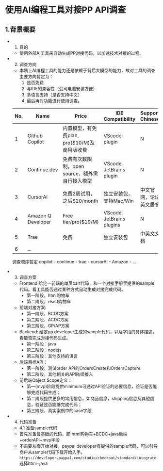 # 使用AI编程工具对接PP API调查
## 1.背景概要

* 1. 目的
  - 使用外部AI工具来自动生成PP对接代码，以加速技术对接的过程。

* 2. 调查方向
  - 本质上AI编程工具的能力还是依赖于背后大模型的能力，故对工具的调查主要方向暂定为：
    1. 是否免费
    2. 与IDE的兼容性（公司电脑安装方便）
    3. 多语言支持（是否支持中文）
    4. 最后再对功能进行使用调查。
  
  | No. | Name           | Price                            | IDE Compatibility  | Support Chinese | Comment |
  | --- | -------------- | ---------------------------------| ---------------    | --------------- | ------- |
  | 1   | Github Copilot | 内置模型，有免费plan, pro($10/M)及商用版收费 | VScode plugin      |  N              | plugin 29.1M下载，评分3.5/5 |
  | 2   | Continue.dev   | 免费有次数限制，open source，额外需自行接入模型 | VScode, JetBrains plugin   |  N              | plugin 808K下载, 4.5/5
  | 3   | CursorAI       | 免费2周试用，之后$20/month        | 独立安装包，支持Mac/Win | 中文官网，论坛英文居多 | 评论区好评如潮
  | 4   | Amazon Q Developer | Free tier/pro($19/M)        | VScode, JetBrains plugins   |  N              |
  | 5   | Trae | 免费   | 独立安装包             |  中英文文档              |
  | 6   | ... | 

  调查顺序暂定 copilot - continue - trae - cursorAI - Amazon - ...

* 3. 调查方案
    - Frontend:给定一前端的单页cart代码，和一个对接手册里提供的sample代码。看工具能否通过某种方式自动生成对接完成代码。
      - 第一阶段，html购物车
      - 第二阶段，react购物车
    - 前端对接方案:
      - 第一阶段，BCDC方案
      - 第二阶段，ACDC方案
      - 第三阶段，GP/AP方案
    - Backend: 给定pp developer生成的sample代码，以及字段的具体描述，看能否完成对接代码生成。
      - 第一阶段：java
      - 第二阶段：nodejs
      - 第三阶段：其他支持的语言
    - 后端目标API： 
      - 第一阶段，测试order API的OrdersCreate和OrdersCapture
      - 第二阶段，其他相关的API陆续接入
    - 前后端Object Scope定义：
      - 第一(mvp)阶段提供minimum可通过API验证的必要信息，验证是否能够完成代码生成；
      - 第二阶段提供更多的常用信息，如商品信息，shipping信息及其他信息，验证是否能够完成代码；
      - 第三阶段，真实案例中的case字段

* 4. 代码准备
    * 4.1 准备sample代码
    - 首先准备最基础的代码，即 html购物车+BCDC+java后端+orderAPI+mvp字段
    - 不需要从零开始对接，paypal developer有提供的sample代码，可以引导商户从sample代码下载开始入手。
    `
    https://developer.paypal.com/studio/checkout/standard/integrate
    `
    选择html+java
    
